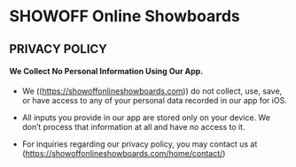 
# SHOWOFF Online Showboards
## PRIVACY POLICY

#### We Collect No Personal Information Using Our App.
* We ((https://showoffonlineshowboards.com)) do not collect, use, save, or have access to any of your personal data recorded in our app for iOS.
* All inputs you provide in our app are stored only on your device. We don’t process that information at all and have no access to it.

* For inquiries regarding our privacy policy, you may contact us at (https://showoffonlineshowboards.com/home/contact/)
